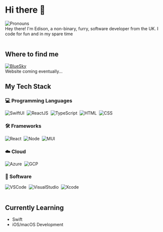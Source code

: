 # Hi there 👋
![Pronouns](https://img.shields.io/badge/pronouns-they%2Fthem-informational?style=for-the-badge&labelColor=F6F8FA)
&nbsp;
</br>
Hey there! I'm Edison, a non-binary, furry, software developer from the UK. I code for fun and in my spare time
</br>
</br>

## Where to find me
[![BlueSky](https://img.shields.io/badge/BlueSky-F6F8FA?style=for-the-badge&logo=bluesky&logoColor=0285FF)](https://bsky.app/profile/edisonthefox.dev)&nbsp;
</br>
Website coming eventually...

## My Tech Stack
### 💻 Programming Languages  
![SwiftUI](https://img.shields.io/badge/-SwiftUI-F6F8FA?style=for-the-badge&logo=swift&logoColor=F05138)&nbsp;
![ReactJS](https://img.shields.io/badge/-ReactJS-F6F8FA?style=for-the-badge&logo=react&logoColor=61DAFB)&nbsp;
![TypeScript](https://img.shields.io/badge/-TypeScript-F6F8FA?style=for-the-badge&logo=TypeScript&logoColor=3178C6)&nbsp;
![HTML](https://img.shields.io/badge/-HTML-F6F8FA?style=for-the-badge&logo=html5&logoColor=E34F26)&nbsp;
![CSS](https://img.shields.io/badge/-CSS-F6F8FA?style=for-the-badge&logo=css3&logoColor=1572B6)&nbsp;

### 🛠 Frameworks
![React](https://img.shields.io/badge/-React-F6F8FA?style=for-the-badge&logo=react&logoColor=61DAFB)&nbsp;
![Node](https://img.shields.io/badge/-NodeJS-F6F8FA?style=for-the-badge&logo=node.js&logoColor=339933)&nbsp;
![MUI](https://img.shields.io/badge/-MUI-F6F8FA?style=for-the-badge&logo=mui&logoColor=007FFF)&nbsp;

### ☁️ Cloud
![Azure](https://img.shields.io/badge/-Microsoft%20Azure-F6F8FA?style=for-the-badge&logo=microsoftazure&logoColor=0078D4)&nbsp;
![GCP](https://img.shields.io/badge/-GCP-F6F8FA?style=for-the-badge&logo=googlecloud&logoColor=4285F4)&nbsp;

### 💾 Software
![VSCode](https://img.shields.io/badge/-VS%20Code-F6F8FA?style=for-the-badge&logo=visualstudiocode&logoColor=007AAC)&nbsp;
![VisualStudio](https://img.shields.io/badge/-Visual%20Studio-F6F8FA?style=for-the-badge&logo=visualstudio&logoColor=5C2D91)&nbsp;
![Xcode](https://img.shields.io/badge/-Xcode-F6F8FA?style=for-the-badge&logo=xcode&logoColor=147EFB)&nbsp;
</br>
</br>

## Currently Learning
- Swift
- iOS/macOS Development
<!--
**EdisonTheFox/EdisonTheFox** is a ✨ _special_ ✨ repository because its `README.md` (this file) appears on your GitHub profile.

Here are some ideas to get you started:

- 🔭 I’m currently working on ...
- 🌱 I’m currently learning ...
- 👯 I’m looking to collaborate on ...
- 🤔 I’m looking for help with ...
- 💬 Ask me about ...
- 📫 How to reach me: ...
- 😄 Pronouns: ...
- ⚡ Fun fact: ...
-->
